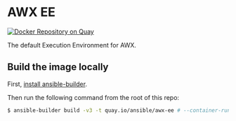 # AWX EE
[![Docker Repository on Quay](https://quay.io/repository/josephkav/awx-ee/status "Docker Repository on Quay")](https://quay.io/repository/josephkav/awx-ee)

The default Execution Environment for AWX.

## Build the image locally

First, [install ansible-builder](https://ansible-builder.readthedocs.io/en/stable/installation/).

Then run the following command from the root of this repo:

```bash
$ ansible-builder build -v3 -t quay.io/ansible/awx-ee # --container-runtime=docker # Is podman by default
```
